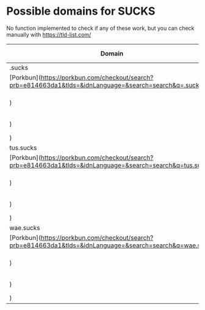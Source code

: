 # Possible domains for SUCKS

No function implemented to check if any of these work, but you can check manually with https://tld-list.com/

| Domain | Porkbun | NameCheap | Google Domains |
|---|---|---|---|
| .sucks | [Porkbun](https://porkbun.com/checkout/search?prb=e814663da1&tlds=&idnLanguage=&search=search&q=.sucks) | [Namecheap](https://www.namecheap.com/domains/registration/results/?domain=.sucks) | [Google](https://domains.google.com/registrar/search?searchTerm=.sucks) |
| tus.sucks | [Porkbun](https://porkbun.com/checkout/search?prb=e814663da1&tlds=&idnLanguage=&search=search&q=tus.sucks) | [Namecheap](https://www.namecheap.com/domains/registration/results/?domain=tus.sucks) | [Google](https://domains.google.com/registrar/search?searchTerm=tus.sucks) |
| wae.sucks | [Porkbun](https://porkbun.com/checkout/search?prb=e814663da1&tlds=&idnLanguage=&search=search&q=wae.sucks) | [Namecheap](https://www.namecheap.com/domains/registration/results/?domain=wae.sucks) | [Google](https://domains.google.com/registrar/search?searchTerm=wae.sucks) |
